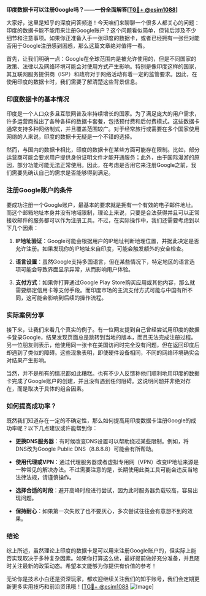 **印度数据卡可以注册Google吗？——一份全面解答[[TG💪+ @esim1088](https://t.me/s/esim1088)]**

大家好，这里是知乎的深度问答频道！今天咱们来聊聊一个很多人都关心的问题：印度的数据卡能不能用来注册Google账户？这个问题看似简单，但背后涉及不少细节和注意事项。如果你正准备入手一张印度的数据卡，或者已经拥有一张但对能否用于Google注册感到困惑，那么这篇文章绝对值得一看。

首先，让我们明确一点：Google在全球范围内是被允许使用的，但是不同国家的政策、法律以及网络环境可能会对使用方式产生影响。特别是像印度这样的国家，其互联网服务提供商（ISP）和政府对于网络活动有着一定的监管要求。因此，在使用印度的数据卡时，我们需要了解清楚这些背景信息。

### 印度数据卡的基本情况

印度是一个人口众多且互联网普及率持续增长的国家。为了满足庞大的用户需求，许多运营商推出了各种各样的数据卡套餐，包括预付费和后付费模式。这些数据卡通常支持多种网络制式，并且覆盖范围较广。对于经常旅行或需要在多个国家使用网络的人来说，印度的数据卡无疑是一个不错的选择。

然而，与国内的数据卡相比，印度的数据卡在某些方面可能存在限制。比如，部分运营商可能会要求用户提供身份证明文件才能开通服务；此外，由于国际漫游的原因，部分功能可能无法正常使用。因此，在考虑是否用它来注册Google之前，我们需要先确认自己的需求是否能够得到满足。

### 注册Google账户的条件

要成功注册一个Google账户，最基本的要求就是拥有一个有效的电子邮件地址。而这个邮箱地址本身并没有地域限制，理论上来说，只要是合法获得并且可以正常接收邮件的服务都可以作为注册工具。不过，在实际操作中，我们还需要考虑到以下几个因素：

1. **IP地址验证**：Google可能会根据用户的IP地址判断地理位置，并据此决定是否允许注册。如果发现你的IP地址来自印度，可能会触发额外的安全检查。
   
2. **语言设置**：虽然Google支持多国语言，但在某些情况下，特定地区的语言选项可能会导致界面显示异常，从而影响用户体验。

3. **支付方式**：如果你打算通过Google Play Store购买应用或其他内容，那么就需要绑定信用卡等支付手段。而印度市场的主流支付方式可能与中国有所不同，这可能会影响到后续的操作流程。

### 实际案例分享

接下来，让我们来看几个真实的例子。有一位网友提到自己曾经尝试用印度的数据卡登录Google，结果发现页面总是跳转到当地的版本，而且无法完成注册过程。另一位朋友则表示，他使用同一张卡在美国访问时完全没有问题，但在返回印度后却遇到了类似的障碍。这些现象表明，即使硬件设备相同，不同的网络环境确实会对结果产生影响。

当然，并不是所有的情况都如此糟糕。也有不少人反馈称他们顺利地用印度的数据卡完成了Google账户的创建，并且没有遇到任何阻碍。这说明问题并非绝对存在，而是取决于具体的组合因素。

### 如何提高成功率？

既然我们知道存在一定的不确定性，那么如何提高用印度数据卡注册Google的成功率呢？以下几点建议或许能帮到你：

- **更换DNS服务器**：有时候改变DNS设置可以帮助绕过某些限制。例如，将DNS改为Google Public DNS（8.8.8.8）可能会有所帮助。
  
- **使用代理或VPN**：通过代理服务器或者虚拟专用网（VPN）改变IP地址来源是一种常见的解决办法。不过需要注意的是，长期使用此类工具可能会违反当地法律法规，请谨慎操作。

- **选择合适的时段**：避开高峰时段进行尝试，因为此时服务器负载较高，容易出现问题。

- **保持耐心**：如果第一次失败了也不要灰心，多次尝试往往会有意想不到的效果。

### 结论

综上所述，虽然理论上印度的数据卡是可以用来注册Google账户的，但实际上能否实现取决于多种复杂因素。如果你打算这么做，最好提前做好充分准备，并且随时关注最新的政策动态。希望本文能够为你提供有价值的参考！

无论你是技术小白还是资深玩家，都欢迎继续关注我们的知乎账号，我们会定期更新更多实用技巧和前沿资讯哦！[[TG💪+ @esim1088](https://t.me/s/esim1088) ![Image](https://i.postimg.cc/4NQfJmqS/Snipaste-2025-05-13-00-14-12.png)]